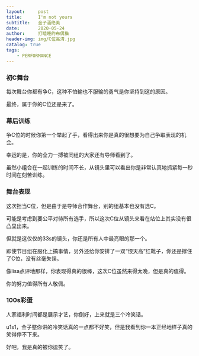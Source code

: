 ```yaml
---
layout:     post
title:      I'm not yours
subtitle:   金子涵绝美
date:       2020-05-24
author:     打瞌睡的布偶猫
header-img: img/C位高清.jpg
catalog: true
tags:
    - PERFORMANCE
---
```


### 初C舞台
每次舞台你都有争C，这种不怕输也不服输的勇气是你坚持到这的原因。

最终，属于你的C位还是来了。

### 幕后训练
争C位的时候你第一个举起了手，看得出来你是真的很想要为自己争取表现的机会。

幸运的是，你的全力一搏被同组的大家还有导师看到了。

虽然小组合在一起训练的时间不长，从镜头里可以看出你是非常认真地抓紧每一秒时间在刻苦训练。

### 舞台表现
这次担当C位，但是由于是导师合作舞台，别的组基本也没有选C。

可能是考虑到要公平对待所有选手，所以这次C位从镜头来看在站位上其实没有很凸显出来。

但就是这仅仅的33s的镜头，你还是所有人中最亮眼的那一个。

即使节目组在服化上搞事情，另外还给你安排了一双“恨天高”红靴子，你还是撑住了C位，没有丝毫失误。

像lisa点评地那样，你表现得真的很棒，这次C位虽然来得太晚，但是真的值得。

你的努力值得所有人敬佩。

### 100s彩蛋
人家福利时间都是展示才艺，你倒好，上来就是三个冷笑话。

u1s1，金子憨你讲的冷笑话真的一点都不好笑，但是我看到你一本正经地样子真的笑得停不下来。

好吧，我是真的被你逗笑了。